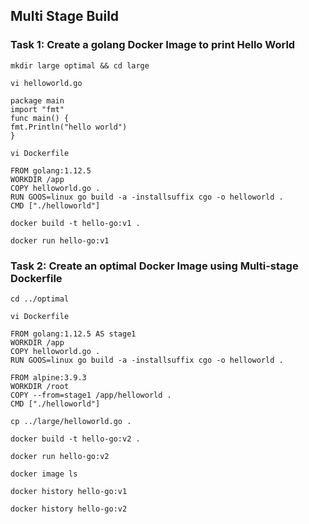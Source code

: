 ## Multi Stage Build

### Task 1: Create a golang Docker Image to print Hello World
```
mkdir large optimal && cd large
```
```
vi helloworld.go
```
```
package main
import "fmt"
func main() {
fmt.Println("hello world")
}
```
```
vi Dockerfile
```
```
FROM golang:1.12.5
WORKDIR /app
COPY helloworld.go .
RUN GOOS=linux go build -a -installsuffix cgo -o helloworld .
CMD ["./helloworld"]
```
```
docker build -t hello-go:v1 .
```
```
docker run hello-go:v1
```

### Task 2: Create an optimal Docker Image using Multi-stage Dockerfile
```
cd ../optimal
```
```
vi Dockerfile
```
```
FROM golang:1.12.5 AS stage1
WORKDIR /app
COPY helloworld.go .
RUN GOOS=linux go build -a -installsuffix cgo -o helloworld .

FROM alpine:3.9.3
WORKDIR /root
COPY --from=stage1 /app/helloworld .
CMD ["./helloworld"]
```
```
cp ../large/helloworld.go .
```
```
docker build -t hello-go:v2 .
```
```
docker run hello-go:v2
```
```
docker image ls
```
```
docker history hello-go:v1
```
```
docker history hello-go:v2
```
